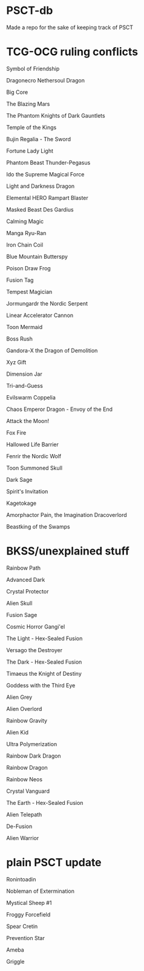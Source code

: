 # PSCT-db
Made a repo for the sake of keeping track of PSCT

# TCG-OCG ruling conflicts
Symbol of Friendship

Dragonecro Nethersoul Dragon

Big Core

The Blazing Mars

The Phantom Knights of Dark Gauntlets

Temple of the Kings

Bujin Regalia - The Sword

Fortune Lady Light

Phantom Beast Thunder-Pegasus

Ido the Supreme Magical Force

Light and Darkness Dragon

Elemental HERO Rampart Blaster

Masked Beast Des Gardius

Calming Magic

Manga Ryu-Ran

Iron Chain Coil

Blue Mountain Butterspy

Poison Draw Frog

Fusion Tag

Tempest Magician

Jormungardr the Nordic Serpent

Linear Accelerator Cannon

Toon Mermaid

Boss Rush

Gandora-X the Dragon of Demolition

Xyz Gift

Dimension Jar

Tri-and-Guess

Evilswarm Coppelia

Chaos Emperor Dragon - Envoy of the End

Attack the Moon!

Fox Fire

Hallowed Life Barrier

Fenrir the Nordic Wolf

Toon Summoned Skull

Dark Sage

Spirit's Invitation

Kagetokage

Amorphactor Pain, the Imagination Dracoverlord

Beastking of the Swamps



# BKSS/unexplained stuff

Rainbow Path

Advanced Dark

Crystal Protector

Alien Skull

Fusion Sage

Cosmic Horror Gangi'el

The Light - Hex-Sealed Fusion

Versago the Destroyer

The Dark - Hex-Sealed Fusion

Timaeus the Knight of Destiny

Goddess with the Third Eye

Alien Grey

Alien Overlord

Rainbow Gravity

Alien Kid

Ultra Polymerization

Rainbow Dark Dragon

Rainbow Dragon

Rainbow Neos

Crystal Vanguard

The Earth - Hex-Sealed Fusion

Alien Telepath

De-Fusion

Alien Warrior


# plain PSCT update

Ronintoadin

Nobleman of Extermination

Mystical Sheep #1

Froggy Forcefield

Spear Cretin

Prevention Star

Ameba

Griggle
